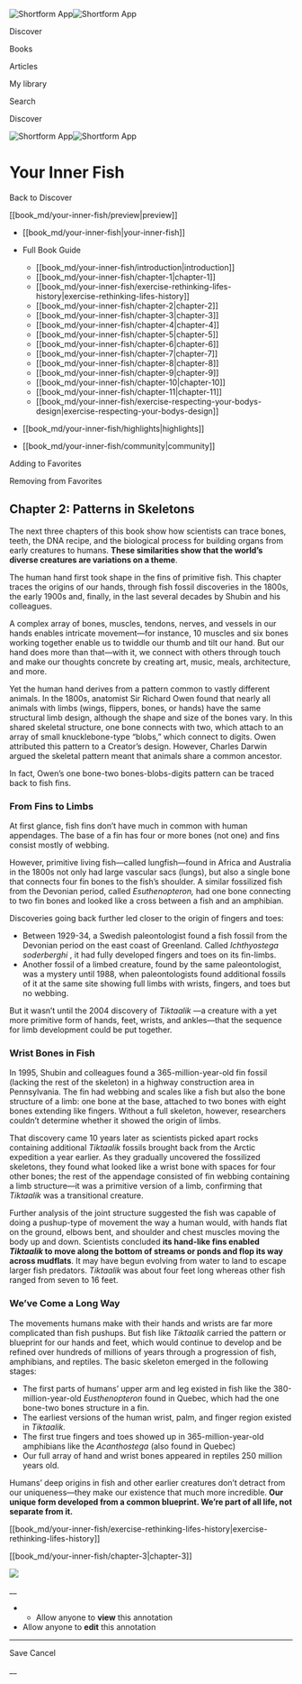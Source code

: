 ![Shortform App](/img/logo.36a2399e.svg)![Shortform App](/img/logo-dark.70c1b072.svg)

Discover

Books

Articles

My library

Search

Discover

![Shortform App](/img/logo.36a2399e.svg)![Shortform App](/img/logo-dark.70c1b072.svg)

# Your Inner Fish

Back to Discover

[[book_md/your-inner-fish/preview|preview]]

  * [[book_md/your-inner-fish|your-inner-fish]]
  * Full Book Guide

    * [[book_md/your-inner-fish/introduction|introduction]]
    * [[book_md/your-inner-fish/chapter-1|chapter-1]]
    * [[book_md/your-inner-fish/exercise-rethinking-lifes-history|exercise-rethinking-lifes-history]]
    * [[book_md/your-inner-fish/chapter-2|chapter-2]]
    * [[book_md/your-inner-fish/chapter-3|chapter-3]]
    * [[book_md/your-inner-fish/chapter-4|chapter-4]]
    * [[book_md/your-inner-fish/chapter-5|chapter-5]]
    * [[book_md/your-inner-fish/chapter-6|chapter-6]]
    * [[book_md/your-inner-fish/chapter-7|chapter-7]]
    * [[book_md/your-inner-fish/chapter-8|chapter-8]]
    * [[book_md/your-inner-fish/chapter-9|chapter-9]]
    * [[book_md/your-inner-fish/chapter-10|chapter-10]]
    * [[book_md/your-inner-fish/chapter-11|chapter-11]]
    * [[book_md/your-inner-fish/exercise-respecting-your-bodys-design|exercise-respecting-your-bodys-design]]
  * [[book_md/your-inner-fish/highlights|highlights]]
  * [[book_md/your-inner-fish/community|community]]



Adding to Favorites 

Removing from Favorites 

## Chapter 2: Patterns in Skeletons

The next three chapters of this book show how scientists can trace bones, teeth, the DNA recipe, and the biological process for building organs from early creatures to humans. **These similarities show that the world’s diverse creatures are variations on a theme**.

The human hand first took shape in the fins of primitive fish. This chapter traces the origins of our hands, through fish fossil discoveries in the 1800s, the early 1900s and, finally, in the last several decades by Shubin and his colleagues.

A complex array of bones, muscles, tendons, nerves, and vessels in our hands enables intricate movement—for instance, 10 muscles and six bones working together enable us to twiddle our thumb and tilt our hand. But our hand does more than that—with it, we connect with others through touch and make our thoughts concrete by creating art, music, meals, architecture, and more.

Yet the human hand derives from a pattern common to vastly different animals. In the 1800s, anatomist Sir Richard Owen found that nearly all animals with limbs (wings, flippers, bones, or hands) have the same structural limb design, although the shape and size of the bones vary. In this shared skeletal structure, one bone connects with two, which attach to an array of small knucklebone-type “blobs,” which connect to digits. Owen attributed this pattern to a Creator’s design. However, Charles Darwin argued the skeletal pattern meant that animals share a common ancestor.

In fact, Owen’s one bone-two bones-blobs-digits pattern can be traced back to fish fins.

### From Fins to Limbs

At first glance, fish fins don’t have much in common with human appendages. The base of a fin has four or more bones (not one) and fins consist mostly of webbing.

However, primitive living fish—called lungfish—found in Africa and Australia in the 1800s not only had large vascular sacs (lungs), but also a single bone that connects four fin bones to the fish’s shoulder. A similar fossilized fish from the Devonian period, called _Esuthenopteron,_ had one bone connecting to two fin bones and looked like a cross between a fish and an amphibian.

Discoveries going back further led closer to the origin of fingers and toes:

  * Between 1929-34, a Swedish paleontologist found a fish fossil from the Devonian period on the east coast of Greenland. Called _Ichthyostega soderberghi_ , it had fully developed fingers and toes on its fin-limbs. 
  * Another fossil of a limbed creature, found by the same paleontologist, was a mystery until 1988, when paleontologists found additional fossils of it at the same site showing full limbs with wrists, fingers, and toes but no webbing. 



But it wasn’t until the 2004 discovery of _Tiktaalik_ —a creature with a yet more primitive form of hands, feet, wrists, and ankles—that the sequence for limb development could be put together.

### Wrist Bones in Fish

In 1995, Shubin and colleagues found a 365-million-year-old fin fossil (lacking the rest of the skeleton) in a highway construction area in Pennsylvania. The fin had webbing and scales like a fish but also the bone structure of a limb: one bone at the base, attached to two bones with eight bones extending like fingers. Without a full skeleton, however, researchers couldn’t determine whether it showed the origin of limbs.

That discovery came 10 years later as scientists picked apart rocks containing additional _Tiktaalik_ fossils brought back from the Arctic expedition a year earlier. As they gradually uncovered the fossilized skeletons, they found what looked like a wrist bone with spaces for four other bones; the rest of the appendage consisted of fin webbing containing a limb structure—it was a primitive version of a limb, confirming that _Tiktaalik_ was a transitional creature.

Further analysis of the joint structure suggested the fish was capable of doing a pushup-type of movement the way a human would, with hands flat on the ground, elbows bent, and shoulder and chest muscles moving the body up and down. Scientists concluded **its hand-like fins enabled _Tiktaalik_ to move along the bottom of streams or ponds and flop its way across mudflats**. It may have begun evolving from water to land to escape larger fish predators. _Tiktaalik_ was about four feet long whereas other fish ranged from seven to 16 feet.

### We’ve Come a Long Way

The movements humans make with their hands and wrists are far more complicated than fish pushups. But fish like _Tiktaalik_ carried the pattern or blueprint for our hands and feet, which would continue to develop and be refined over hundreds of millions of years through a progression of fish, amphibians, and reptiles. The basic skeleton emerged in the following stages:

  * The first parts of humans’ upper arm and leg existed in fish like the 380-million-year-old _Eusthenopteron_ found in Quebec, which had the one bone-two bones structure in a fin.
  * The earliest versions of the human wrist, palm, and finger region existed in _Tiktaalik._
  * The first true fingers and toes showed up in 365-million-year-old amphibians like the _Acanthostega_ (also found in Quebec)
  * Our full array of hand and wrist bones appeared in reptiles 250 million years old.



Humans’ deep origins in fish and other earlier creatures don’t detract from our uniqueness—they make our existence that much more incredible. **Our unique form developed from a common blueprint. We’re part of all life, not separate from it.**

[[book_md/your-inner-fish/exercise-rethinking-lifes-history|exercise-rethinking-lifes-history]]

[[book_md/your-inner-fish/chapter-3|chapter-3]]

![](https://bat.bing.com/action/0?ti=56018282&Ver=2&mid=7d02b5a5-bdea-4ee0-9134-3502c1591c07&sid=72e6e650642c11eeb2dd2161d176fe8d&vid=72e70890642c11eeb72d79fe7b6df2c6&vids=0&msclkid=N&pi=0&lg=en-US&sw=800&sh=600&sc=24&nwd=1&tl=Shortform%20%7C%20Book&p=https%3A%2F%2Fwww.shortform.com%2Fapp%2Fbook%2Fyour-inner-fish%2Fchapter-2&r=&lt=1243&evt=pageLoad&sv=1&rn=848934)

__

  *   * Allow anyone to **view** this annotation
  * Allow anyone to **edit** this annotation



* * *

Save Cancel

__



